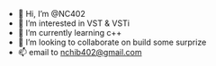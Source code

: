 - 👋 Hi, I’m @NC402
- 👀 I’m interested in VST & VSTi
- 🌱 I’m currently learning c++
- 💞️ I’m looking to collaborate on build some surprize
- 📫 email to nchib402@gmail.com

<!---
NC402/NC402 is a ✨ special ✨ repository because its `README.md` (this file) appears on your GitHub profile.
You can click the Preview link to take a look at your changes.
--->
